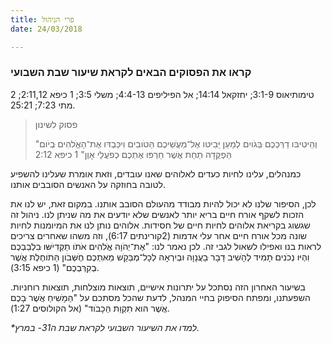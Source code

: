 ```yaml
---
title: פרי הניהול
date: 24/03/2018

---
```


### קראו את הפסוקים הבאים לקראת שיעור שבת השבועי
2 טימותיאוס 3:1-9; יחזקאל 14:14; אל הפיליפים 4:4-13; משלי 3:5; 1 כיפא 2:11,12; מתי 7:23; 25:21.

> <p>פסוק לשינון</p>
> "וְהֵיטִיבּו דַרְּכְכֶם ּבַּגֹויִם לְמַעַן יַּבִיטּו אֶל־מַעֲׂשֵיכֶם הַּטֹובִים וִיכַּבְדּו אֶת־הָאֱֹלהִים ּבְיֹום הַּפְקֻּדָה ּתַחַת אֲׁשֶר חֵרְפּו אֶתְכֶם ּכְפֹעֲלֵי אָוֶן" 1 כיפא 2:12

כמנהלים, עלינו לחיות כעדים לאלוהים שאנו עובדים, וזאת אומרת שעלינו להשפיע לטובה בחוזקה על האנשים הסובבים אותנו. 

לכן, הסיפור שלנו לא יכול להיות מבודד מהעולם הסובב אותנו.  במקום זאת, יש לנו את הזכות לשקף אורח חיים בריא יותר לאנשים שלא יודעים את מה שניתן לנו. ניהול זה שגשוג בקריאת אלוהים לחיות חיים של חסידות. אלוהים נותן לנו את המיומנות לחיות שונה מכל אורח חיים אחר עלי אדמות (2קורינתים 6:17), וזה משהו שאחרים צריכים לראות בנו ואפילו לשאול לגבי זה. לכן נאמר לנו: "אֶת־יְהֹוָה אֱֹלהִים אֹתֹו תַקְּדִיׁשּו ּבִלְבַבְכֶם וִהְיּו נְכֹנִים ּתָמִיד לְהָׁשִיב ּדָבָר ּבַעֲנָוָה ּובְיִרְאָה לְכָל־מְבַּקֵׁש מֵאִּתְכֶם חֶׁשְּבֹון הַּתֹוחֶלֶת אֲׁשֶר ּבְקִרְּבְכֶם" (1 כיפא 3:15).

בשיעור האחרון הזה נסתכל על יתרונות אישיים, תוצאות מוצלחות, תוצאות רוחניות. השפעתנו, ומפתח הסיפוק בחיי המנהל, לדעת שהכל מסתכם על "הַּמָׁשִיחַ אֲׁשֶר ּבָכֶם אֲׁשֶר הּוא ּתִקְוַת הַּכָבֹוד" (אל הקולוסים 1:27).

_*למדו את השיעור השבועי לקראת שבת ה31- במרץ._